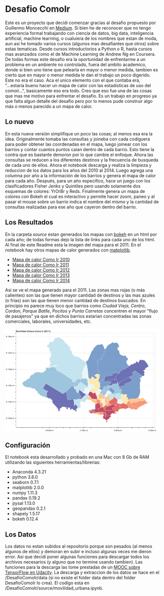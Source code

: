 # Desafio ComoIr

Este es un proyecto que decidi comenzar gracias al desafio propuesto por Guillermo Moncecchi en [Medium][gmoncemedium]. Si bien he de reconocer que no tengo experiencia formal trabajando con ciencia de datos, big data, inteligencia artificial, machine learning, o cualuiera de los nombres que estan de moda, aun asi he tomado varios cursos (algunos mas desafiantes que otros) sobre estas tematicas. Desde cursos introductorios a Python o R, hasta cursos mas avanzados como el de Machine Learning de Andrew Ng en Coursera. De todas formas este desafio era la oportunidad de enfrentarme a un problema en un ambiente no controlado, fuera del ambito academico, donde si bien uno tiene que pelearla en mayor o menor medida, tambien es cierto que en mayor o menor medida le dan el trabajo un poco digerido. Este no era el caso. Aca el unico elemento con el que contaba era, "...estaria bueno hacer un mapa de calor con las estadisticas de uso del comoir...", basicamente eso era todo.
Creo que eso fue una de las cosas que mas me motivo para enfrentar el desafio. Es un trabajo en progreso ya que falta algun detalle del desafio pero por lo menos pude construir algo más o menos parecido a un mapa de calor.

## Lo nuevo
En esta nueva versión simplifique un poco las cosas; al menos esa era la idea. Originalmente tomaba las consultas y joineba con cada codiguera para poder obtener las coordenadas en el mapa, luego joinear con los barrios y contar cuantos puntos caian dentro de cada barrio. Esto tiene la contra que es bastante demoron por lo que cambie el enfoque. Ahora las consultas se reducen a los diferentes destinos y la frecuencia de busqueda de cada uno de ellos. Ahora el notebook descarga y realiza la limpieza y reduccion de los datos para los años del 2010 al 2014. Luego agrega una columna por año a la información de los barrios y genera el mapa de calor para cada año. Después, para un año especifico, hace un juego con los clasificadores Fisher Jenks y Quintiles pero usando solamente dos esquemas de colores: YrOrBr y Reds. Finalmente genera un mapa de colores con Bokeh el cual es interactivo y permite hacer zoom, paneo y al pasar el mouse sobre un barrio indica el nombre del mismo y la cantidad de consultas realizadas para ese año que cayeron dentro del barrio.

## Los Resultados
En la carpeta *source* estan generados los mapas con [bokeh][bokehlink] en un html por cada año; de todas formas dejo la lista de links para cada uno de los html. Al final de este Readme esta la imagen del mapa para el 2011. En el notebook hay otros mapas de calor generados con [matplotlib][pltlink].

- [Mapa de calor Como Ir 2010][comoir2010]
- [Mapa de calor Como Ir 2011][comoir2011]
- [Mapa de calor Como Ir 2012][comoir2012]
- [Mapa de calor Como Ir 2013][comoir2013]
- [Mapa de calor Como Ir 2014][comoir2014]

Asi se ve el mapa generado para el 2011. Las zonas mas rojas (o más calientes) son las que tienen mayor cantidad de destinos y las mas azules (o frías) son las que tienen menor cantidad de destinos buscados. En principio no parece muy loco que barrios como *Ciudad Vieja*, *Centro*, *Cordon*, *Parque Batlle*, *Pocitos* y *Punta Carretas* concentren el mayor "flujo de pasajeros" ya que en dichos barrios estarian concentradas las zonas comerciales, laborales, universidades, etc.

![alt text][img2011]

## Configuración
El notebook esta desarrollado y probado en una Mac con 8 Gb de RAM utilizando las siguientes herramientas/librerias:

- Anaconda 4.3.21
- python 3.6.0
- seaborn 0.7.1
- matplotlib 2.0.0
- numpy 1.11.3
- pandas 0.19.2
- pysal 1.13.0
- geopandas 0.2.1
- shapely 1.5.17
- bokeh 0.12.4

## Los Datos
Los datos no estan subidos al repositorio porque son pesados (al menos algunos de ellos) y demoran en subir e incluso algunas veces me dieron error. Asi que decidí poner algunas funciones para descargar todos los archivos necesarios (y alguno que no termine usando tambien). Las funciones para la descarga las tome prestadas de un [MOOC sobre TensorFlow en Udacity][mooctensorflow]. La descarga y extraccion de los datos se hace en el /DesafioComoIr/data (si no existe el folder data dentro del folder DesafioComoIr lo crea). El codigo esta en /DesafioComoIr/source/movilidad_urbana.ipynb.

[gmoncemedium]: https://medium.com/@gmonce/cinco-desaf%C3%ADos-de-ciencia-de-datos-bad99448b7f7
[mooctensorflow]: https://www.udacity.com/course/deep-learning--ud730
[img2011]: https://raw.githubusercontent.com/avrinan/DesafioComoIr/master/source/comoir2011_bokehplot.png "ComoIr 2011"
[comoir2010]: https://rawgit.com/avrinan/DesafioComoIr/master/source/comoir2010.html
[comoir2011]: https://rawgit.com/avrinan/DesafioComoIr/master/source/comoir2011.html
[comoir2012]: https://rawgit.com/avrinan/DesafioComoIr/master/source/comoir2012.html
[comoir2013]: https://rawgit.com/avrinan/DesafioComoIr/master/source/comoir2013.html
[comoir2014]: https://rawgit.com/avrinan/DesafioComoIr/master/source/comoir2014.html
[pltlink]: https://matplotlib.org
[bokehlink]: http://bokeh.pydata.org/en/latest/
[cbrewerlink]: http://colorbrewer2.org/#type=sequential&scheme=BuGn&n=3

